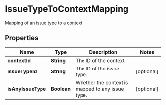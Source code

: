 

# IssueTypeToContextMapping

Mapping of an issue type to a context.
## Properties

Name | Type | Description | Notes
------------ | ------------- | ------------- | -------------
**contextId** | **String** | The ID of the context. | 
**issueTypeId** | **String** | The ID of the issue type. |  [optional]
**isAnyIssueType** | **Boolean** | Whether the context is mapped to any issue type. |  [optional]



